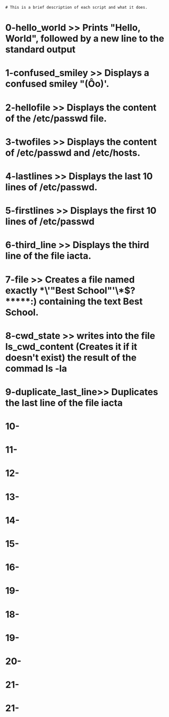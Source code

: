 	# This is a brief description of each script and what it does.

# 0-hello_world >> Prints "Hello, World", followed by a new line to the standard output
# 1-confused_smiley >> Displays a confused smiley "(Ôo)'.
# 2-hellofile >> Displays the content of the /etc/passwd file.
# 3-twofiles >> Displays the content of /etc/passwd and /etc/hosts.
# 4-lastlines >> Displays the last 10 lines of /etc/passwd.
# 5-firstlines >> Displays the first 10 lines of /etc/passwd
# 6-third_line >> Displays the third line of the file iacta.
# 7-file >> Creates a file named exactly \*\\'"Best School"\'\\*$\?\*\*\*\*\*:) containing the text Best School.
# 8-cwd_state >> writes into the file ls_cwd_content (Creates it if it doesn't exist) the result of the commad ls -la
# 9-duplicate_last_line>> Duplicates the last line of the file iacta
# 10-
# 11-
# 12-
# 13-
# 14-
# 15-
# 16-
# 19-
# 18-
# 19-
# 20-
# 21-
# 21-
